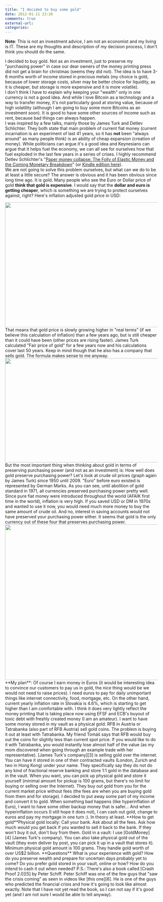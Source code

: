 ```yaml
---
title: "I decided to buy some gold"
date: 2012-01-11 23:20
comments: true
external-url:
categories:
---
```

**Note**: This is not an investment advice, I am not an economist and my living is IT. These are my thoughts and description of my decision process, I don't think you should do the same.  


I decided to buy gold. Not as an investment, just to preserve my "purchasing power" in case our dear owners of the money printing press did not get a brain for christmas (seems they did not). The idea is to have 3-6 months worth of income stored in precious metals (my choice is gold, because of lower storage costs, silver may be better choice for liquidity, as it is cheaper, but storage is more expensive and it is more volatile).   
I don't think I have to explain why keeping your "wealth" only in one currency is not a good idea. And while I love Bitcoin as a technology and a way to transfer money, it's not particularly good at storing value, because of high volatility (although I am going to buy some more Bitcoins as an investment soon). It is good to have some other sources of income such as rent, because bad things can always happen.  
I was inspired by a few talks, mainly those by James Turk and Detlev Schlichter. They both state that main problem of current fiat money (current incarnation is an experiment of last 41 years, so it has **not** been "always around" as many people think) is an ability of cheap expansion (creation of money). While politicians can argue it's a good idea and Keynesians can argue that it helps fuel the economy, we can all see for ourselves how that fuel exploded in the last few years in a series of crises. I highly recommend Detlev Schlichter's "[Paper money collapse: The Folly of Elastic Money and the Coming Monetary Breakdown][1]" (or [Kindle edition here][2]).  
We are not going to solve this problem ourselves, but what can we do to be at least a little secure? The answer is obvious and it has been obvious since long time ago. It is gold. Many people who see the Euro or Dollar price of gold **think that gold is expensive**. I would say that the **dollar and euro is getting cheaper**, which is something we are trying to protect ourselves against, right? Here's inflation adjusted gold price in USD:  
  
<img src="http://flz.sk.cx/blog_goldimage_1.jpeg" width="626" height="411" />  
That means that gold price is slowly growing higher in "real terms" (if we believe this calculation of inflation) than a few years ago, but is still cheaper than it could have been (other prices are rising faster). James Turk calculated "Fair price of gold" for a few years now and his calculations cover last 50 years. Keep in mind though that he also has a company that sells gold. The formula makes sense to me anyway.  
<img src="http://flz.sk.cx/blog_goldimage.jpeg" width="524" height="343" />  
But the most important thing when thinking about gold in terms of preserving purchasing power (and not as an investment) is: How well does gold preserve purchasing power? Let's look at crude oil prices (graph again by James Turk) since 1950 until 2009. "Euro" before euro existed is represented by German Marks. As you can see, until abolition of gold standard in 1971, all currencies preserved purchasing power pretty well. Since pure fiat money were introduced throughout the world (AFAIK first time in the world), inflation is very high. If you saved USD or DM in 1970s and wanted to use it now, you would need much more money to buy the same amount of crude oil. And no, interest in saving accounts would not have preserved your purchasing power either. It seems that gold is the only currency out of these four that preserves purchasing power.  
<img src="http://flz.sk.cx/blog_goldimage.png" width="706" height="512" />  
**My plan**:  
Of course I earn money in Euros (it would be interesting idea to convince our customers to pay us in gold, the nice thing would be we would not need to raise prices). I need euros to pay for daily unimportant things like internet connectivity, food, mortgage, etc. On the other hand, current yearly inflation rate in Slovakia is 4.6%, which is starting to get higher than I am comfortable with. I think it does very lightly reflect the money printing that is taking place now using EFSF and ECB's buyout of toxic debt with freshly created money (I am an amateur).  
I want to have some money stored in my vault as a physical gold. RFB in Austria or Tatrabanka (also part of RFB Austria) sell gold coins. The problem is buying it out at least with Tatrabanka. My friend Tomáš says that RFB would buy out the coins for slightly less than current spot price. If you would like to do it with Tatrabanka, you would instantly lose almost half of the value (as my mom discovered when going through an example trade with her representative).  
[James Turk's company][3] is selling gold over the internet. You can have it stored in one of their contracted vaults (London, Zurich and two in Hong Kong) under your name. They specifically say they do not do any kind of fractional reserve banking and store 1:1 gold in the database and in the vault. When you want, you can pick up physical gold and store it yourself (minimal amount for pickup is 100 grams, but there's no limit for buying or selling over the Internet). They buy out gold from you for the current market price without fees (the fees are when you are buying gold from them and for storage).  
I decided to put away some part of my income and convert it to gold. When something bad happens (like hyperinflation of Euro), I want to have some other backup money that is safer… And when hyperinflation occurs (I still hope it does not), I can cash out gold, change to euros and pay my mortgage in one turn :). In theory at least.  
**How to get gold**Physical gold locally: Call your bank. Ask about all the fees. Ask how much would you get back if you wanted to sell it back to the bank. If they won't buy it out, don't buy from them.  
Gold in a vault: I use [GoldMoney][4] (James Turk's company). You can also take physical gold out of the vault (they even deliver by post, you can pick it up in a vault that stores it). Minimum physical gold amount is 100 grams. They handle gold worth of over US$2 billion.  
**Questions**  
What is your experience with gold? How do you preserve wealth and prepare for uncertain days probably yet to come? Do you prefer gold stored in your vault, online or how? How do you intend to cash it out when needed?  
P.S.: There's also a book called [Crash Proof 2.0][5] by Peter Schiff. Peter Schiff was one of the few guys that "saw the crisis coming" as seen in videos like [this one][6]. He is one of the guys who predicted the financial crisis and how it's going to look like almost exactly. Note that I have not yet read the book, so I can not say if it's good yet (and I am not sure I would be able to tell anyway).

  [1]: http://www.amazon.com/gp/product/1118095758/ref=as_li_tf_tl?ie=UTF8&tag=jooray-20&linkCode=as2&camp=1789&creative=9325&creativeASIN=1118095758
  [2]: http://www.amazon.com/gp/product/B005LVQGBU/ref=as_li_tf_tl?ie=UTF8&tag=jooray-20&linkCode=as2&camp=1789&creative=9325&creativeASIN=B005LVQGBU
  [3]: http://bit.ly/rBvMYA
  [4]: http://bit.ly/rBvMYA
  [5]: http://amzn.to/zMWLNO
  [6]: https://www.youtube.com/watch?v=2I0QN-FYkpw
